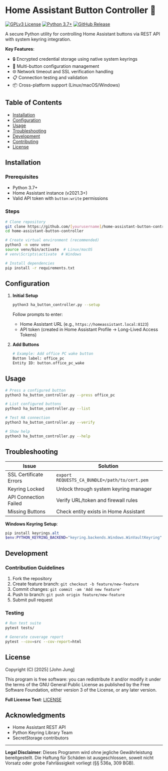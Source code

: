 # Home Assistant Button Controller 🔘

[![GPLv3 License](https://img.shields.io/badge/License-GPL%20v3-blue.svg)](https://www.gnu.org/licenses/gpl-3.0)
[![Python 3.7+](https://img.shields.io/badge/python-3.7%2B-blue.svg)](https://www.python.org/)
[![GitHub Release](https://img.shields.io/github/release/[JoJuStudio]/home-assistant-button-controller.svg)](https://github.com/[JoJuStudio]/home-assistant-button-controller/releases)

A secure Python utility for controlling Home Assistant buttons via REST API with system keyring integration.

**Key Features**:
- 🔒 Encrypted credential storage using native system keyrings
- 🔄 Multi-button configuration management
- 🌐 Network timeout and SSL verification handling
- 📋 Connection testing and validation
- 📦 Cross-platform support (Linux/macOS/Windows)

## Table of Contents
- [Installation](#installation)
- [Configuration](#configuration)
- [Usage](#usage)
- [Troubleshooting](#troubleshooting)
- [Development](#development)
- [Contributing](#contributing)
- [License](#license)

## Installation

### Prerequisites
- Python 3.7+
- Home Assistant instance (v2021.3+)
- Valid API token with `button:write` permissions

### Steps
```bash
# Clone repository
git clone https://github.com/[yourusername]/home-assistant-button-controller.git
cd home-assistant-button-controller

# Create virtual environment (recommended)
python3 -m venv venv
source venv/bin/activate  # Linux/macOS
# venv\Scripts\activate  # Windows

# Install dependencies
pip install -r requirements.txt
```

## Configuration

1. **Initial Setup**
   ```bash
   python3 ha_button_controller.py --setup
   ```
   Follow prompts to enter:
   - Home Assistant URL (e.g., `https://homeassistant.local:8123`)
   - API token (created in Home Assistant Profile → Long-Lived Access Tokens)

2. **Add Buttons**
   ```bash
   # Example: Add office PC wake button
   Button label: office_pc
   Entity ID: button.office_pc_wake
   ```

## Usage

```bash
# Press a configured button
python3 ha_button_controller.py --press office_pc

# List configured buttons
python3 ha_button_controller.py --list

# Test HA connection
python3 ha_button_controller.py --verify

# Show help
python3 ha_button_controller.py --help
```

## Troubleshooting

| Issue | Solution |
|-------|----------|
| SSL Certificate Errors | `export REQUESTS_CA_BUNDLE=/path/to/cert.pem` |
| Keyring Locked | Unlock through system keyring manager |
| API Connection Failed | Verify URL/token and firewall rules |
| Missing Buttons | Check entity exists in Home Assistant |

**Windows Keyring Setup**:
```powershell
pip install keyrings.alt
$env:PYTHON_KEYRING_BACKEND="keyring.backends.Windows.WinVaultKeyring"
```

## Development

### Contribution Guidelines
1. Fork the repository
2. Create feature branch: `git checkout -b feature/new-feature`
3. Commit changes: `git commit -am 'Add new feature'`
4. Push to branch: `git push origin feature/new-feature`
5. Submit pull request

### Testing
```bash
# Run test suite
pytest tests/

# Generate coverage report
pytest --cov=src --cov-report=html
```

## License

Copyright (C) [2025] [John Jung]

This program is free software: you can redistribute it and/or modify
it under the terms of the GNU General Public License as published by
the Free Software Foundation, either version 3 of the License, or any later version.

**Full License Text**: [LICENSE](LICENSE)

## Acknowledgments
- Home Assistant REST API
- Python Keyring Library Team
- SecretStorage contributors

---

**Legal Disclaimer**: Dieses Programm wird ohne jegliche Gewährleistung bereitgestellt. Die Haftung für Schäden ist ausgeschlossen, soweit nicht Vorsatz oder grobe Fahrlässigkeit vorliegt (§§ 536a, 309 BGB).
